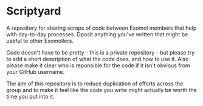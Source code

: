 # Scriptyard
A repository for sharing scraps of code between Exomol members that help with day-to-day processes. Dposit anything you've written that might be useful to other Exomollers.

Code doesn't have to be pretty - this is a private repository - but please try to add a short description of what the code does, and how to use it. Also please make it clear who is reponsible for the code if it isn't obvious from your GitHub username.

The aim of this repository is to reduce duplication of efforts across the group and to make it feel like the code you write might actually be worth the time you put into it.
